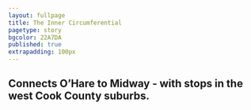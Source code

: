 ```yaml
---
layout: fullpage
title: The Inner Circumferential
pagetype: story
bgcolor: 22A7DA
published: true
extrapadding: 100px
---
```


## Connects O’Hare to Midway - with stops in the west Cook County suburbs.